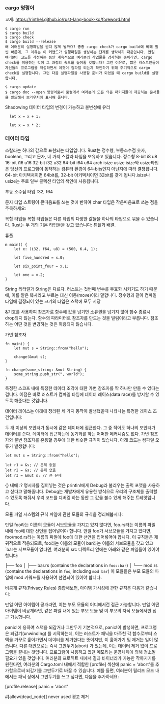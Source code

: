 ### cargo 명령어

교제: https://rinthel.github.io/rust-lang-book-ko/foreword.html

```
$ cargo run
$ cargo build
$ cargo check
$ cargo build --release
왜 여러분이 실행파일을 원치 않게 될까요? 종종 cargo check가 cargo build에 비해 훨씬 빠른데, 그 이유는 이 커맨드가 실행파일을 생성하는 단계를 생략하기 때문입니다. 만일 여러분이 코드를 작성하는 동안 계속적으로 여러분의 작업물을 검사하는 중이라면, cargo check를 이용하는 것이 그 과정의 속도를 높여줄 것입니다! 그런 이유로, 많은 러스트인들이 자신들의 프로그램을 작성하면서 이것이 컴파일 되는지 확인하기 위해 주기적으로 cargo check을 실행합니다. 그런 다음 실행파일을 사용할 준비가 되었을 때 cargo build를 실행합니다.

$ cargo update
$ cargo doc --open 명령어로써 로컬에서 여러분의 모든 의존 패키지들이 제공하는 문서들을 빌드해서 브라우저에 표시해 줍니다.
```

Shadowing
데이터 타입의 변경이 가능하고 불변성에 유리

```
  let x = x + 1;

  let x = x * 2;
```

### 데이터 타입

스칼라는 하나의 값으로 표현되는 타입입니다. Rust는 정수형, 부동소수점 숫자, boolean, 그리고 문자, 네 가지 스칼라 타입을 보유하고 있습니다.
정수형
8-bit i8 u8
16-bit i16 u16
32-bit i32 u32
64-bit i64 u64
arch isize usize
isize와 usize타입은 당신의 프로그램이 동작하는 컴퓨터 환경이 64-bits인지 아닌지에 따라 결정됩니다. 64-bit 아키텍처이면 64bit를, 32-bit 아키텍처이면 32bit를 갖게 됩니다.isize나 usize는 주로 일부 콜렉션 타입의 색인에 사용됩니다.

부동 소수점 타입
f32, f64

문자 타입
스트링이 큰따옴표를 쓰는 것에 반하여 char 타입은 작은따옴표로 쓰는 점을 주목하세요:

복합 타입들
복합 타입들은 다른 타입의 다양한 값들을 하나의 타입으로 묶을 수 있습니다. Rust는 두 개의 기본 타입들을 갖고 있습니다: 튜플과 배열.

튜플

```
n main() {
    let x: (i32, f64, u8) = (500, 6.4, 1);

    let five_hundred = x.0;

    let six_point_four = x.1;

    let one = x.2;
}
```

String 리터럴과 String은 다르다.
러스트는 첫번째 변수를 무효화 시키기도 하기 때문에, 이를 얕은 복사라고 부르는 대신 이동(move)이라 말합니다.
정수형과 같이 컴파일 타임에 결정되어 있는 크기의 타입은 스택에 모두 저장

&기호를 사용하여 참조자로 함수에 값을 넘기면 소유권을 넘기지 않아 함수 종료시 drop되지 않는다.
함수의 파라미터로 참조자를 만드는 것을 빌림이라고 부릅니다.
참조하는 어떤 것을 변경하는 것은 허용되지 않습니다.

가변 참조자

```
fn main() {
    let mut s = String::from("hello");

    change(&mut s);
}

fn change(some_string: &mut String) {
    some_string.push_str(", world");
}
```

특정한 스코프 내에 특정한 데이터 조각에 대한 가변 참조자를 딱 하나만 만들 수 있다는 겁니다.
이점은 바로 러스트가 컴파일 타임에 데이터 레이스(data race)를 방지할 수 있도록 해준다는 것입니다.

데이터 레이스는 아래에 정리된 세 가지 동작이 발생했을때 나타나는 특정한 레이스 조건입니다:

두 개 이상의 포인터가 동시에 같은 데이터에 접근한다.
그 중 적어도 하나의 포인터가 데이터를 쓴다.
데이터에 접근하는데 동기화를 하는 어떠한 메커니즘도 없다.
가변 참조자와 불변 참조자를 혼용할 경우에 대한 비슷한 규칙이 있습니다. 아래 코드는 컴파일 오류가 발생합니다:

```
let mut s = String::from("hello");

let r1 = &s; // 문제 없음
let r2 = &s; // 문제 없음
let r3 = &mut s; // 큰 문제
```

{} 내에 :? 명시자를 집어넣는 것은 println!에게 Debug라 불리우는 출력 포맷을 사용하고 싶다고 말해줍니다. Debug는 개발자에게 유용한 방식으로 우리의 구조체를 출력할 수 있도록 해줘서 우리 코드를 디버깅 하는 동안 그 값을 볼수 있게 해주는 트레잇입니다.

모듈 파일 시스템의 규칙
파일에 관한 모듈의 규칙을 정리해봅시다:

만일 foo라는 이름의 모듈이 서브모듈을 가지고 있지 않다면, foo.rs라는 이름의 파일 내에 foo에 대한 선언을 집어넣어야 합니다.
만일 foo가 서브모듈을 가지고 있다면, foo/mod.rs라는 이름의 파일에 foo에 대한 선언을 집어넣어야 합니다.
이 규칙들은 재귀적으로 적용되므로, foo라는 이름의 모듈이 bar라는 이름의 서브모듈을 갖고 있고 `bar는 서브모듈이 없다면, 여러분의 src 디렉토리 안에는 아래와 같은 파일들이 있어야 합니다:

├── foo
│ ├── bar.rs (contains the declarations in `foo::bar`)
│ └── mod.rs (contains the declarations in `foo`, including `mod bar`)
이 모듈들은 부모 모듈의 파일에 mod 키워드를 사용하여 선언되어 있어야 합니다.

비공개 규칙(Privacy Rules)
종합해보면, 아이템 가시성에 관한 규칙은 다음과 같습니다:

만일 어떤 아이템이 공개라면, 이는 부모 모듈의 어디에서건 접근 가능합니다.
만일 어떤 아이템이 비공개라면, 같은 파일 내에 있는 부모 모듈 및 이 부모의 자식 모듈에서만 접근 가능합니다.

panic!에 응하여 스택을 되감거나 그만두기
기본적으로, panic!이 발생하면, 프로그램은 되감기(unwinding) 를 시작하는데, 이는 러스트가 패닉을 마주친 각 함수로부터 스택을 거꾸로 훑어가면서 데이터를 제거한다는 뜻이지만, 이 훑어가기 및 제거는 일이 많습니다. 다른 대안으로는 즉시 그만두기(abort) 가 있는데, 이는 데이터 제거 없이 프로그램을 끝내는 것입니다. 프로그램이 사용하고 있던 메모리는 운영체제에 의해 청소될 필요가 있을 것입니다. 여러분의 프로젝트 내에서 결과 바이너리가 가능한 작아지기를 원한다면, 여러분의 Cargo.toml 내에서 적합한 [profile] 섹션에 panic = 'abort'를 추가함으로써 되감기를 그만두기로 바꿀 수 있습니다. 예를 들면, 여러분이 릴리즈 모드 내에서는 패닉 상에서 그만두기를 쓰고 싶다면, 다음을 추가하세요:

[profile.release]
panic = 'abort'

#[allow(dead_code)]
never used 경고 제거

